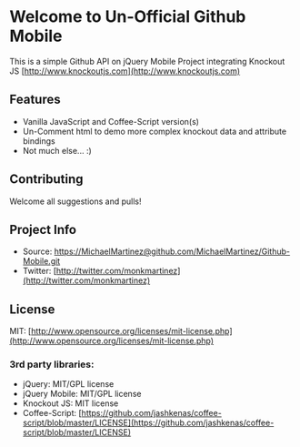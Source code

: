 # Welcome to Un-Official Github Mobile

This is a simple Github API on jQuery Mobile Project integrating Knockout JS [http://www.knockoutjs.com](http://www.knockoutjs.com)

## Features

* Vanilla JavaScript and Coffee-Script version(s)
* Un-Comment html to demo more complex knockout data and attribute bindings
* Not much else... :)

## Contributing

Welcome all suggestions and pulls!

## Project Info

* Source: [https://MichaelMartinez@github.com/MichaelMartinez/Github-Mobile.git](https://MichaelMartinez@github.com/MichaelMartinez/Github-Mobile.git)
* Twitter: [http://twitter.com/monkmartinez](http://twitter.com/monkmartinez)

## License

MIT: [http://www.opensource.org/licenses/mit-license.php](http://www.opensource.org/licenses/mit-license.php)

### 3rd party libraries:

* jQuery: MIT/GPL license
* jQuery Mobile: MIT/GPL license
* Knockout JS: MIT license
* Coffee-Script: [https://github.com/jashkenas/coffee-script/blob/master/LICENSE](https://github.com/jashkenas/coffee-script/blob/master/LICENSE)





